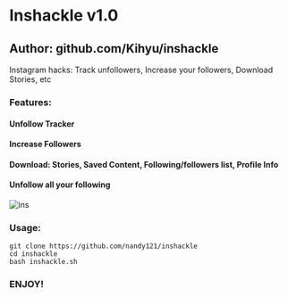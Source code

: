 # Inshackle v1.0
## Author: github.com/Kihyu/inshackle

Instagram hacks: Track unfollowers, Increase your followers, Download Stories, etc

### Features:
#### Unfollow Tracker
#### Increase Followers
#### Download: Stories, Saved Content, Following/followers list, Profile Info
#### Unfollow all your following

![ins](https://user-images.githubusercontent.com/34893261/53686880-d50f6000-3d0b-11e9-8c42-cab1ad30b24e.png)

### Usage:
```
git clone https://github.com/nandy121/inshackle
cd inshackle
bash inshackle.sh
```

### ENJOY!
